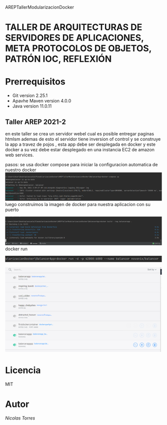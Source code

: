 AREPTallerModularizacionDocker
# TALLER DE ARQUITECTURAS DE SERVIDORES DE APLICACIONES, META PROTOCOLOS DE OBJETOS, PATRÓN IOC, REFLEXIÓN
# Prerrequisitos
+ Git version 2.25.1
+ Apavhe Maven version 4.0.0
+ Java version 11.0.11
## Taller AREP 2021-2 
en este taller se crea un servidor webel cual es posible entregar paginas htmlsm ademas de esto el servidor tiene inversion of control y se construye la app a travez de pojos
, esta app debe ser desplegada en docker y este docker a su vez debe estar desplegado en una instancia EC2 de amazon web services.



pasos:
se usa docker compose para  iniciar la configuracion automatica de nuestro docker
[![N|Solid](IMG/dockercompose.PNG)](IMG/dockercompose.PNG)
luego construimos la imagen de docker para nuestra aplicacion con su puerto

[![N|Solid](IMG/build.PNG)](IMG/build.PNG)
docker run 

[![N|Solid](IMG/3.PNG)](IMG/3.PNG)

[![N|Solid](IMG/4.PNG)](IMG/4.PNG)

# Licencia
MIT


# Autor
*Nicolas Torres*